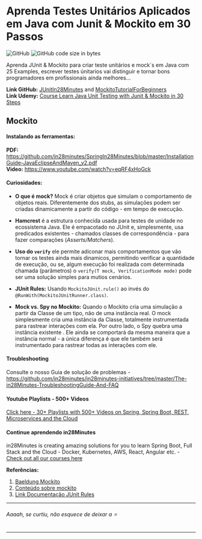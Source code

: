 # Aprenda Testes Unitários Aplicados em Java com Junit & Mockito em 30 Passos

![GitHub](https://img.shields.io/github/license/pricardoti/learn-java-unit-testing-with-mockito)
![GitHub code size in bytes](https://img.shields.io/github/languages/code-size/pricardoti/learn-java-unit-testing-with-mockito?color=green)

Aprenda JUnit & Mockito para criar teste unitários e mock´s em Java com 25 Examples, escrever testes únitarios vai distinguir e tornar bons programadores em profissionais ainda melhores...

**Link GitHub:** [JUnitIn28Minutes](https://github.com/in28minutes/JUnitIn28Minutes) and [MockitoTutorialForBeginners](https://github.com/in28minutes/MockitoTutorialForBeginners) <br />
**Link Udemy:** [Course Learn Java Unit Testing with Junit & Mockito in 30 Steps](https://www.udemy.com/course/mockito-tutorial-with-junit-examples/)

## Mockito

#### Instalando as ferramentas:
**PDF:** https://github.com/in28minutes/SpringIn28Minutes/blob/master/InstallationGuide-JavaEclipseAndMaven_v2.pdf <br />
**Video:** https://www.youtube.com/watch?v=eqRF4xHoGck

#### Curiosidades:

- **O que é mock?** Mock é criar objetos que simulam o comportamento de objetos reais. Diferentemente dos stubs, as simulações podem ser criadas dinamicamente a partir do código - em tempo de execução.

- **Hamcrest** é a estrutura conhecida usada para testes de unidade no ecossistema Java. Ele é empacotado no JUnit e, simplesmente, usa predicados existentes - chamados classes de correspondência - para fazer comparações (*Asserts/Matchers*).
- **Uso do ```verify```** ele permite adiconar mais comportamentos que vão tornar os testes ainda mais dinamicos, permitindo verificar a quantidade de execução, ou se, algum execução foi realizada com determinada chamada (parâmetros) o ```verify(T mock, VerificationMode mode)``` pode ser uma solução simples para mutios cenários.
- **JUnit Rules:** Usando ```MockitoJUnit.rule()``` ao invés do ```@RunWith(MockitoJUnitRunner.class)```.
- **Mock vs. Spy no Mockito:** Quando o Mockito cria uma simulação a partir da Classe de um tipo, não de uma instância real. O mock simplesmente cria uma instância da Classe, totalmente instrumentada para rastrear interações com ela. Por outro lado, o Spy quebra uma instância existente . Ele ainda se comportará da mesma maneira que a instância normal - a única diferença é que ele também será instrumentado para rastrear todas as interações com ele.

#### Troubleshooting
Consulte o nosso Guia de solução de problemas - https://github.com/in28minutes/in28minutes-initiatives/tree/master/The-in28Minutes-TroubleshootingGuide-And-FAQ

#### Youtube Playlists - 500+ Videos

[Click here - 30+ Playlists with 500+ Videos on Spring, Spring Boot, REST, Microservices and the Cloud](https://www.youtube.com/user/rithustutorials/playlists?view=1&sort=lad&flow=list)

#### Continue aprendendo in28Minutes

in28Minutes is creating amazing solutions for you to learn Spring Boot, Full Stack and the Cloud - Docker, Kubernetes, AWS, React, Angular etc. - [Check out all our courses here](https://github.com/in28minutes/learn)

**Referências:**

1. [Baeldung Mockito](https://www.baeldung.com/tag/mockito/)
2. [Conteúdo sobre mockito](https://www.javatpoint.com/mockito)
3. [Link Documentação JUnit Rules](https://www.javadoc.io/doc/org.mockito/mockito-core/2.8.9/org/mockito/junit/MockitoRule.html)

---

###### Aaaah, se curtiu, não esquece de deixar a :star:

---
